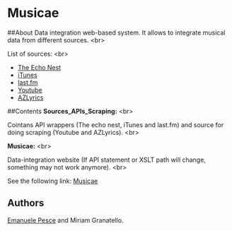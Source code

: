 # Musicae

##About
Data integration web-based system. It allows to integrate  musical data from different sources. <br\>

List of sources: <br\>
- [The Echo Nest](http://the.echonest.com/)
- [iTunes](https://www.apple.com/itunes/affiliates/resources/documentation/itunes-store-web-service-search-api.html)
- [last.fm](https://www.apple.com/itunes/affiliates/resources/documentation/itunes-store-web-service-search-api.html)
- [Youtube](https://www.youtube.com/)
- [AZLyrics](http://www.azlyrics.com/)

##Contents 
**Sources_APIs_Scraping:** <br\>

Cointans API wrappers (The echo nest, iTunes and last.fm) and source for doing scraping (Youtube and AZLyrics). <br\>

**Musicae:** <br\>

Data-integration website (If API statement or XSLT path will change, something may not work anymore). <br\>

See the following link: [Musicae](http://musicae.altervista.org/)


## Authors
[Emanuele Pesce](https://github.com/emanuelepesce) and Miriam Granatello.
